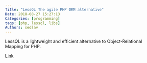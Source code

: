 ```yaml
---
Title: "LessQL The agile PHP ORM alternative"
Date: 2018-08-27 15:27:13
Categories: [programming]
tags: [php, lessql, libs]
Authors: sedlav
---
```


LessQL is a lightweight and efficient alternative to Object-Relational Mapping for PHP.

[Link](http://lessql.net/)

